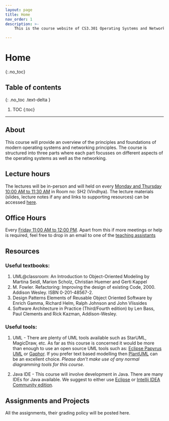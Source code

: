 ```yaml
---
layout: page
title: Home
nav_order: 1
description: >-
    This is the course website of CS3.301 Operating Systems and Networks, a core course offered to undergraduate students of IIIT Hyderabad, India.

---
```


# Home
{:.no_toc}

## Table of contents
{: .no_toc .text-delta }

1. TOC
{:toc}

---

## About

This course will provide an overview of the principles and foundations of modern operating systems and networking principles. The course is structured into three parts where each part focusses on different aspects of the operating systems as well as the networking. 


## Lecture hours

The lectures will be in-person and will held on every [Monday and Thursday 10:00 AM to 11:30 AM](schedule.md) in Room no: SH2 (Vindhya). The lecture materials (slides, lecture notes if any and links to supporting resources) can be accessed [here](lectures.md).

## Office Hours

Every [Friday 11:00 AM to 12:00 PM](schedule.md). Apart from this if more meetings or help is required, feel free to drop in an email to one of the [teaching assistants](https://karthikv1392.github.io/cse3301_osn/staff/)

## Resources

### Useful textbooks:

  1. UML@classroom: An Introduction to Object-Oriented Modeling by Martina Seidl, Marion Scholz, Christian Huemer and Gerti Kappel
  2. M. Fowler. Refactoring: Improving the design of existing Code, 2000. Addison Wesley. ISBN 0-201-48567-2.
  3. Design Patterns Elements of Reusable Object Oriented Software by Enrich Gamma, Richard Helm, Ralph Johnson and John Vlissides
  4.  Software Architecture in Practice (Third/Fourth edition) by Len Bass, Paul Clements and Rick Kazman, Addison-Wesley.

### Useful tools:

  1. UML - There are plenty of UML tools available such as StarUML, MagicDraw, etc. As far as this course is concerned it would be more than enough to use an open source UML tools such as: [Eclipse Papyrus UML](https://www.eclipse.org/papyrus/) or [Gaphor](https://gaphor.org/). If you prefer text based modelling then [PlantUML](https://plantuml.com/) can be an excellent choice. *Please don't make use of any normal diagramming tools for this course*.

  2. Java IDE - This course will involve development in Java. There are many IDEs for Java available. We suggest to either use [Eclipse](https://www.eclipse.org/) or [Intellij IDEA Community edition](https://www.jetbrains.com/idea/download).



## Assignments and Projects

All the assignments, their grading policy will be posted here.
